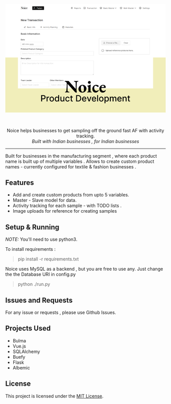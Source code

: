 <p align="center">
<img align="center" src="./assets/hero.png">
   <br><br>
<br>
<p  align="center">Noice helps businesses to get sampling off the ground fast AF with activity tracking.
<br>
<i> Built with Indian businesses , for Indian businesses </i>
</p>
<hr>
<p>
Built for businesses in the manufacturing segment , where each product name is built up of multiple variables . 
Allows to create custom product names - currently configured for textile & fashion businesses .
</p>

## Features

 * Add and create custom products from upto 5 variables.
 * Master - Slave model for data.
 * Activity tracking for each sample - with TODO lists .
 * Image uploads for reference for creating samples

## Setup & Running


*NOTE:* You'll need to use python3. 

To install requirements :

> pip install -r requirements.txt

Noice uses MySQL as a backend , but you are free to use any. Just change the the Database URI in config.py

> python ./run.py
## Issues and Requests
For any issue or requests , please use Github Issues.

## Projects Used
* Bulma
* Vue.js
* SQLAlchemy
* Buefy
* Flask
* Albemic

## License
This project is licensed under the [MIT License](./LICENSE).
